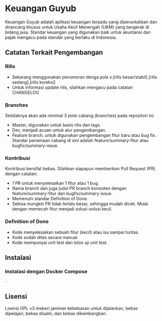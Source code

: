 
# Keuangan Guyub

Keuangan Guyub adalah aplikasi keuangan terpadu yang diperuntukkan dan dirancang khusus untuk Usaha Kecil Menengah (UKM) yang bergerak di bidang jasa. Standar keuangan yang digunakan baik untuk akuntansi dan pajak mengacu pada standar yang berlaku di Indonesia.

## Catatan Terkait Pengembangan

### Rilis

- Sekarang menggunakan penomoran denga pola v.[rilis besar/stabil].[rilis sedang].[rilis koreksi]
- Untuk informasi update rilis, silahkan mengacu pada catatan CHANGELOG

### Branches

Setidaknya akan ada minimal 3 jenis cabang (branches) pada repositori ini:
- Master, digunakan untuk basis rilis dan tags.
- Dev, menjadi acuan untuk alur pengembangan.
- Feature branch, untuk digunakan pengembangan fitur baru atau bug fix. Standar penamaan cabang di sini adalah feature/summary-fitur atau bugfix/summary-issue.

### Kontribusi

Kontribusi bersifat bebas. Silahkan siapapun memberikan Pull Request (PR) dengan catatan:
- 1 PR untuk menyelesaikan 1 fitur atau 1 bug.
- Nama branch dan juga judul PR branch konsisten dengan feature/summary-fitur dan bugfix/summary-issue.
- Memenuhi standar Definition of Done.
- Sebisa mungkin PR tidak terlalu besar, sehingga mudah dicek. Mulai dengan memecah fitur menjadi solusi-solusi kecil.

### Definition of Done

- Kode menyelesaikan sebuah fitur (kecil) atau isu sampai tuntas.
- Kode sudah dites secara manual.
- Kode mempunyai unit test dan lolos uji unit test.

## Instalasi

### Instalasi dengan Docker Compose

```bash
-
```

## Lisensi

Lisensi GPL v3 meberi jaminan kebebasan untuk dijalankan, bebas dipelajari, bebas disalin, dan bebas dikembangkan.
